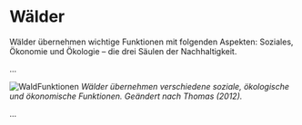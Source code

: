 # Wälder

Wälder übernehmen wichtige Funktionen mit folgenden Aspekten: Soziales, Ökonomie und Ökologie – die drei Säulen der Nachhaltigkeit. 

...


![WaldFunktionen](/pages/09.Geovisualisierung/Funktionen_Wälder.png)
*Wälder übernehmen verschiedene soziale, ökologische und ökonomische Funktionen. Geändert nach Thomas (2012).*

 
 ...
